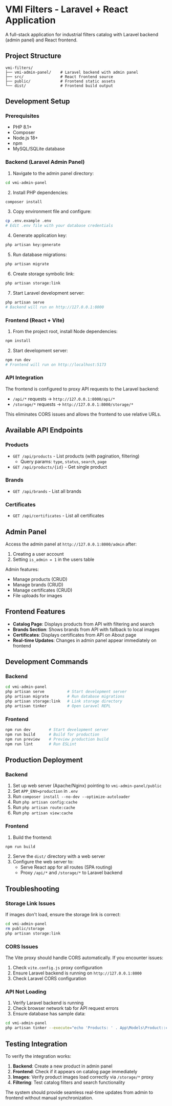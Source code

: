 # VMI Filters - Laravel + React Application

A full-stack application for industrial filters catalog with Laravel backend (admin panel) and React frontend.

## Project Structure

```
vmi-filters/
├── vmi-admin-panel/    # Laravel backend with admin panel
├── src/                # React frontend source
├── public/             # Frontend static assets
└── dist/               # Frontend build output
```

## Development Setup

### Prerequisites

- PHP 8.1+
- Composer
- Node.js 18+
- npm
- MySQL/SQLite database

### Backend (Laravel Admin Panel)

1. Navigate to the admin panel directory:
```bash
cd vmi-admin-panel
```

2. Install PHP dependencies:
```bash
composer install
```

3. Copy environment file and configure:
```bash
cp .env.example .env
# Edit .env file with your database credentials
```

4. Generate application key:
```bash
php artisan key:generate
```

5. Run database migrations:
```bash
php artisan migrate
```

6. Create storage symbolic link:
```bash
php artisan storage:link
```

7. Start Laravel development server:
```bash
php artisan serve
# Backend will run on http://127.0.0.1:8000
```

### Frontend (React + Vite)

1. From the project root, install Node dependencies:
```bash
npm install
```

2. Start development server:
```bash
npm run dev
# Frontend will run on http://localhost:5173
```

### API Integration

The frontend is configured to proxy API requests to the Laravel backend:
- `/api/*` requests → `http://127.0.0.1:8000/api/*`
- `/storage/*` requests → `http://127.0.0.1:8000/storage/*`

This eliminates CORS issues and allows the frontend to use relative URLs.

## Available API Endpoints

### Products
- `GET /api/products` - List products (with pagination, filtering)
  - Query params: `type`, `status`, `search`, `page`
- `GET /api/products/{id}` - Get single product

### Brands
- `GET /api/brands` - List all brands

### Certificates
- `GET /api/certificates` - List all certificates

## Admin Panel

Access the admin panel at `http://127.0.0.1:8000/admin` after:
1. Creating a user account
2. Setting `is_admin = 1` in the users table

Admin features:
- Manage products (CRUD)
- Manage brands (CRUD)
- Manage certificates (CRUD)
- File uploads for images

## Frontend Features

- **Catalog Page**: Displays products from API with filtering and search
- **Brands Section**: Shows brands from API with fallback to local images
- **Certificates**: Displays certificates from API on About page
- **Real-time Updates**: Changes in admin panel appear immediately on frontend

## Development Commands

### Backend
```bash
cd vmi-admin-panel
php artisan serve          # Start development server
php artisan migrate        # Run database migrations
php artisan storage:link   # Link storage directory
php artisan tinker         # Open Laravel REPL
```

### Frontend
```bash
npm run dev        # Start development server
npm run build      # Build for production
npm run preview    # Preview production build
npm run lint       # Run ESLint
```

## Production Deployment

### Backend
1. Set up web server (Apache/Nginx) pointing to `vmi-admin-panel/public`
2. Set `APP_ENV=production` in `.env`
3. Run `composer install --no-dev --optimize-autoloader`
4. Run `php artisan config:cache`
5. Run `php artisan route:cache`
6. Run `php artisan view:cache`

### Frontend
1. Build the frontend:
```bash
npm run build
```

2. Serve the `dist/` directory with a web server
3. Configure the web server to:
   - Serve React app for all routes (SPA routing)
   - Proxy `/api/*` and `/storage/*` to Laravel backend

## Troubleshooting

### Storage Link Issues
If images don't load, ensure the storage link is correct:
```bash
cd vmi-admin-panel
rm public/storage
php artisan storage:link
```

### CORS Issues
The Vite proxy should handle CORS automatically. If you encounter issues:
1. Check `vite.config.js` proxy configuration
2. Ensure Laravel backend is running on `http://127.0.0.1:8000`
3. Check Laravel CORS configuration

### API Not Loading
1. Verify Laravel backend is running
2. Check browser network tab for API request errors
3. Ensure database has sample data:
```bash
cd vmi-admin-panel
php artisan tinker --execute="echo 'Products: ' . App\Models\Product::count();"
```

## Testing Integration

To verify the integration works:

1. **Backend**: Create a new product in admin panel
2. **Frontend**: Check if it appears on catalog page immediately
3. **Images**: Verify product images load correctly via `/storage/*` proxy
4. **Filtering**: Test catalog filters and search functionality

The system should provide seamless real-time updates from admin to frontend without manual synchronization.